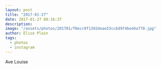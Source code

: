 ```yaml
---
layout: post
title: "2017-01-27"
date: 2017-01-27 08:16:37
description: 
image: "/assets/photos/201701/f0ecc9f1392deae53cc6d9f4bed4a770.jpg"
author: Elise Plain
tags: 
  - photos
  - instagram
---
```


Ave Louise
<p></p>
